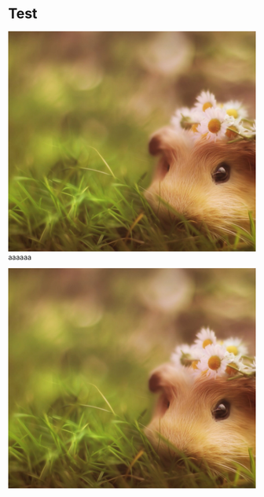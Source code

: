 # Test
![avatar](https://github.com/AUV520/Test/blob/master/QQ%E5%9B%BE%E7%89%8720180429143910.jpg)
aaaaaa

![avatar](./QQ%E5%9B%BE%E7%89%8720180429143910.jpg)
